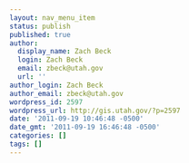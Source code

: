 ```yaml
---
layout: nav_menu_item
status: publish
published: true
author:
  display_name: Zach Beck
  login: Zach Beck
  email: zbeck@utah.gov
  url: ''
author_login: Zach Beck
author_email: zbeck@utah.gov
wordpress_id: 2597
wordpress_url: http://gis.utah.gov/?p=2597
date: '2011-09-19 10:46:48 -0500'
date_gmt: '2011-09-19 16:46:48 -0500'
categories: []
tags: []
---
```



